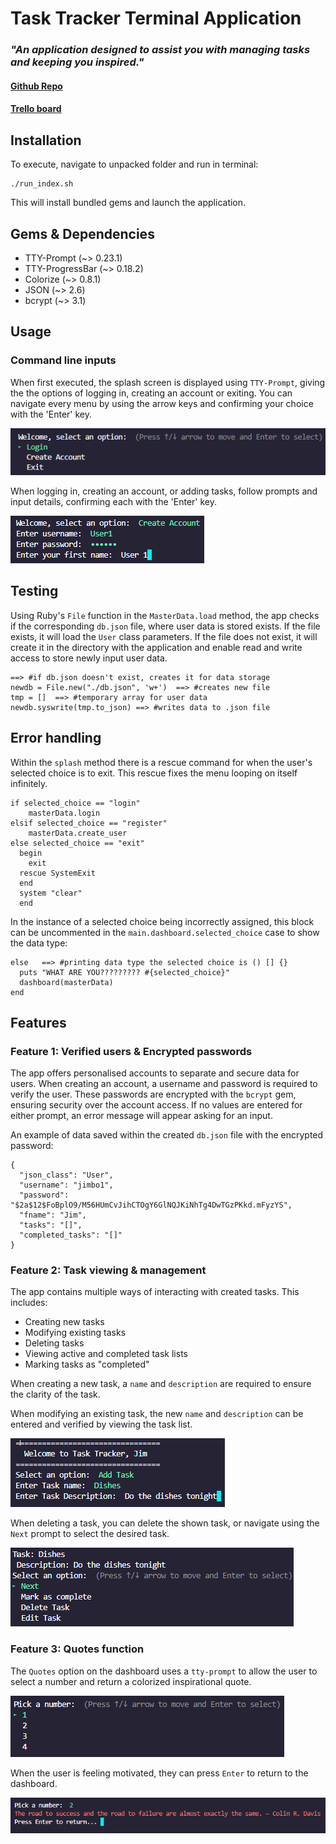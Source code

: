 # **Task Tracker Terminal Application**

### *"An application designed to assist you with managing tasks and keeping you inspired."*
  
####  [Github Repo](https://github.com/JaiMathers/T1A3)

#### [Trello board](https://trello.com/b/m18SUsqe/t1a3)

## **Installation**

To execute, navigate to unpacked folder and run in terminal:

    ./run_index.sh

This will install bundled gems and launch the application.

## **Gems & Dependencies**

  - TTY-Prompt (~> 0.23.1)
  - TTY-ProgressBar (~> 0.18.2)
  - Colorize (~> 0.8.1)
  - JSON (~> 2.6)
  - bcrypt (~> 3.1)

## **Usage**

### **Command line inputs**

When first executed, the splash screen is displayed using `TTY-Prompt`, giving the the options of logging in, creating an account or exiting. You can navigate every menu by using the arrow keys and confirming your choice with the 'Enter' key.

![image](./docs/splash.png)

When logging in, creating an account, or adding tasks, follow prompts and input details, confirming each with the 'Enter' key.

![image](./docs/createaccount.png)

## **Testing** 

Using Ruby's `File` function in the `MasterData.load` method, the app checks if the corresponding `db.json` file, where user data is stored exists. If the file exists, it will load the `User` class parameters. If the file does not exist, it will create it in the directory with the application and enable read and write access to store newly input user data.

    ==> #if db.json doesn't exist, creates it for data storage
    newdb = File.new("./db.json", 'w+')  ==> #creates new file
    tmp = []  ==> #temporary array for user data
    newdb.syswrite(tmp.to_json) ==> #writes data to .json file


## **Error handling**

Within the `splash` method there is a rescue command for when the user's selected choice is to exit. This rescue fixes the menu looping on itself infinitely. 

    if selected_choice == "login"
	  	masterData.login
    elsif selected_choice == "register"
	  	masterData.create_user
    else selected_choice == "exit"
      begin
        exit
      rescue SystemExit
      end
      system "clear"
	  end

In the instance of a selected choice being incorrectly assigned, this block can be uncommented in the `main.dashboard.selected_choice` case to show the data type:

    else   ==> #printing data type the selected choice is () [] {}
      puts "WHAT ARE YOU????????? #{selected_choice}"
      dashboard(masterData)
    end

## **Features**

### **Feature 1: Verified users & Encrypted passwords**

The app offers personalised accounts to separate and secure data for users. When creating an account, a username and password is required to verify the user. These passwords are encrypted with the `bcrypt` gem, ensuring security over the account access. If no values are entered for either prompt, an error message will appear asking for an input. 

An example of data saved within the created `db.json` file with the encrypted password:

    {
      "json_class": "User",
      "username": "jimbo1",
      "password": "$2a$12$FoBplO9/M56HUmCvJihCTOgY6GlNQJKiNhTg4DwTGzPKkd.mFyzYS",
      "fname": "Jim",
      "tasks": "[]",
      "completed_tasks": "[]"
    }

### **Feature 2: Task viewing & management**

The app contains multiple ways of interacting with created tasks. This includes:

  - Creating new tasks
  - Modifying existing tasks
  - Deleting tasks
  - Viewing active and completed task lists
  - Marking tasks as "completed"


When creating a new task, a `name` and `description` are required to ensure the clarity of the task.

When modifying an existing task, the new `name` and `description` can be entered and verified by viewing the task list.

![image](./docs/addtask.png)

When deleting a task, you can delete the shown task, or navigate using the `Next` prompt to select the desired task.

![image](./docs/viewtasks.png)

### **Feature 3: Quotes function**

The `Quotes` option on the dashboard uses a `tty-prompt` to allow the user to select a number and return a colorized inspirational quote.

![image](./docs/quotesprompt.png)

When the user is feeling motivated, they can press `Enter` to return to the dashboard.

![image](./docs/quoteresult.png)
